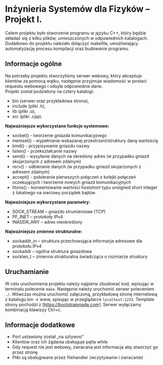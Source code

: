 # Inżynieria Systemów dla Fizyków – Projekt I.
Celem projektu było stworzenie programu w języku C++, który będzie składać się z kilku plików, umieszczonych w odpowiednich katalogach. Dodatkowo do projektu należało dołączyć makefile, umożliwiający automatyzację procesu kompilacji oraz budowanie programu.

## Informacje ogólne
Na potrzeby projektu stworzyliśmy serwer webowy, który akceptuje klientów za pomocą wątku, następnie przyjmuje wiadomość w postaci requestu webowego i odsyła odpowiednie dane.  
Projekt został podzielony na cztery katalogi: 
* bin (serwer oraz  przykładowa strona), 
* include (pliki .h), 
* lib (pliki .o),
* src (pliki .cpp).

**Najważniejsze wykorzystane funkcje systemowe:**
* socket() - tworzenie gniazda komunikacyjnego
* memset() - wypełnianie wskazanej przestrzeni/struktury daną wartością
* bind() - przypisywanie gniazdu nazwy
* listen() - przekształcanie nazwy
* send() - wysyłanie danych na określony adres (w przypadku gniazd skojarzonych z adresem zdalnym)
* recv() - odbieranie danych (w przypadku gniazd skojarzonych z adresem zdalnym)
* accept() - pobieranie pierwszych połączeń z kolejki połączeń oczekujących i tworzenie nowych gniazd komunikacyjnych
* htons() - konwertowanie wartości hostshort typu unsigned short integer z lokalnego na sieciowy porządek bajtów

**Najważniejsze wykorzystane parametry:**
* SOCK_STREAM – gniazdo strumieniowe (TCP)
* PF_INET – protokoły IPv4
* INADDR_ANY – adres nieokreślony

**Najważniejsze zmienne strukturalne:**
* sockaddr_in – struktura przechowująca informacje adresowe dla protokołu IPv4
* sockaddr – ogólna struktura gniazdowa
* socklen_t – zmienna strukturalna świadcząca o rozmiarze struktury

## Uruchamianie
W celu uruchomienia projektu należy najpierw zbudować kod, wpisując w terminalu polecenie `make`. Następnie należy uruchomić serwer poleceniem `./`. Wówczas można uruchomić załączoną, przykładową stronę internetową z katalogu bin -> www, spisując w przeglądarce `localhost:1233`. Template strony pochodzi z [https://bootstrapmade.com]. Serwer wyłączamy kombinacją klawiszy Ctrl+c.



## Informacje dodatkowe 
* Port ustawiony został „na sztywno”
* Klientów oraz ich żądania obsługuje pętla while
* Gdy request nie jest webowy, zwracana jest informacja aby stworzyć go przez stronę
* Pliki są obsługiwane przez filehandler (wczytywanie i zwracanie)
